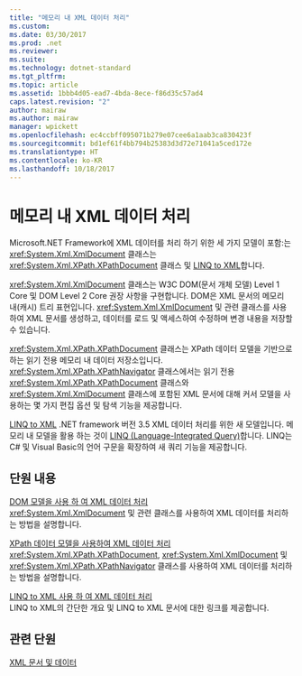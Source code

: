 ```yaml
---
title: "메모리 내 XML 데이터 처리"
ms.custom: 
ms.date: 03/30/2017
ms.prod: .net
ms.reviewer: 
ms.suite: 
ms.technology: dotnet-standard
ms.tgt_pltfrm: 
ms.topic: article
ms.assetid: 1bbb4d05-ead7-4bda-8ece-f86d35c57ad4
caps.latest.revision: "2"
author: mairaw
ms.author: mairaw
manager: wpickett
ms.openlocfilehash: ec4ccbff095071b279e07cee6a1aab3ca830423f
ms.sourcegitcommit: bd1ef61f4bb794b25383d3d72e71041a5ced172e
ms.translationtype: HT
ms.contentlocale: ko-KR
ms.lasthandoff: 10/18/2017
---
```

# <a name="processing-xml-data-in-memory"></a>메모리 내 XML 데이터 처리
Microsoft.NET Framework에 XML 데이터를 처리 하기 위한 세 가지 모델이 포함:는 <xref:System.Xml.XmlDocument> 클래스는 <xref:System.Xml.XPath.XPathDocument> 클래스 및 [LINQ to XML](http://msdn.microsoft.com/library/f0fe21e9-ee43-4a55-b91a-0800e5782c13)합니다.  
  
 <xref:System.Xml.XmlDocument> 클래스는 W3C DOM(문서 개체 모델) Level 1 Core 및 DOM Level 2 Core 권장 사항을 구현합니다. DOM은 XML 문서의 메모리 내(캐시) 트리 표현입니다. <xref:System.Xml.XmlDocument> 및 관련 클래스를 사용하여 XML 문서를 생성하고, 데이터를 로드 및 액세스하여 수정하며 변경 내용을 저장할 수 있습니다.  
  
 <xref:System.Xml.XPath.XPathDocument> 클래스는 XPath 데이터 모델을 기반으로 하는 읽기 전용 메모리 내 데이터 저장소입니다. <xref:System.Xml.XPath.XPathNavigator> 클래스에서는 읽기 전용 <xref:System.Xml.XPath.XPathDocument> 클래스와 <xref:System.Xml.XmlDocument> 클래스에 포함된 XML 문서에 대해 커서 모델을 사용하는 몇 가지 편집 옵션 및 탐색 기능을 제공합니다.  
  
 [LINQ to XML](http://msdn.microsoft.com/library/f0fe21e9-ee43-4a55-b91a-0800e5782c13) .NET framework 버전 3.5 XML 데이터 처리를 위한 새 모델입니다. 메모리 내 모델을 활용 하는 것이 [LINQ (Language-Integrated Query)](http://msdn.microsoft.com/library/a73c4aec-5d15-4e98-b962-1274021ea93d)합니다. LINQ는 C# 및 Visual Basic의 언어 구문을 확장하여 새 쿼리 기능을 제공합니다.  
  
## <a name="in-this-section"></a>단원 내용  
 [DOM 모델을 사용 하 여 XML 데이터 처리](../../../../docs/standard/data/xml/process-xml-data-using-the-dom-model.md)  
 <xref:System.Xml.XmlDocument> 및 관련 클래스를 사용하여 XML 데이터를 처리하는 방법을 설명합니다.  
  
 [XPath 데이터 모델을 사용하여 XML 데이터 처리](../../../../docs/standard/data/xml/process-xml-data-using-the-xpath-data-model.md)  
 <xref:System.Xml.XPath.XPathDocument>, <xref:System.Xml.XmlDocument> 및 <xref:System.Xml.XPath.XPathNavigator> 클래스를 사용하여 XML 데이터를 처리하는 방법을 설명합니다.  
  
 [LINQ to XML 사용 하 여 XML 데이터 처리](../../../../docs/standard/data/xml/process-xml-data-using-linq-to-xml.md)  
 LINQ to XML의 간단한 개요 및 LINQ to XML 문서에 대한 링크를 제공합니다.  
  
## <a name="related-sections"></a>관련 단원  
 [XML 문서 및 데이터](../../../../docs/standard/data/xml/index.md)
